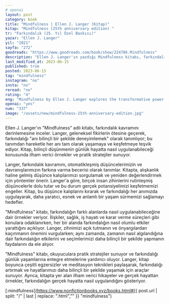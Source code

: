 ```yaml
---
# openai
layout: post
category: book
title: "Mindfulness | Ellen J. Langer (Kitap)"
kitap: "Mindfulness (25th anniversary edition) "
tr: "Farkındalık (25. Yıl Özel Baskısı)"
yazar: "Ellen J. Langer"
yil: "2021"
sayfa: "272"
goodreads: "https://www.goodreads.com/book/show/224786.Mindfulness"
description: "Ellen J. Langer'ın yazdığı Mindfulness kitabı, farkındalık konusuna odaklanıyor ve bilinçli düşünmenin günlük hayatta nasıl uygulanabileceği konusunda ilham verici örnekler ve pratik stratejiler sunuyor."
last_modified_at: 2023-06-15
published: true
posted: 2023-06-15
tag: "mindfulness" 
instagram: "no"
insta: "no"
reread: "no"
rating: "4"
eng: "Mindfulness by Ellen J. Langer explores the transformative power of being fully present in the moment and offers practical strategies for incorporating mindfulness into everyday life. The book provides insights, examples, and research to inspire readers to cultivate a more conscious and fulfilling existence."
openai: "yes"
num: "337"
image: "/assets/new/mindfulness-25th-anniversary-edition.jpg"
---
```


Ellen J. Langer'ın "Mindfulness" adlı kitabı, farkındalık kavramını derinlemesine inceler. Langer, geleneksel fikirlerin ötesine geçerek, farkındalığı "anı bilinçli bir şekilde deneyimlemek" olarak tanımlıyor; bu tanımdan hareketle her anı tam olarak yaşamaya ve keşfetmeye teşvik ediyor. Kitap, bilinçli düşünmenin günlük hayatta nasıl uygulanabileceği konusunda ilham verici örnekler ve pratik stratejiler sunuyor.

Langer, farkındalık kavramını, otomatikleşmiş düşüncelerimizin ve davranışlarımızın farkına varma becerisi olarak tanımlar. Kitapta, alışkanlık haline gelmiş düşünce kalıplarımızı sorgulamak ve yeniden değerlendirmek için yöntemler önerir. Langer'a göre, birçok insan zihinlerini rutinleşmiş düşüncelerle dolu tutar ve bu durum gerçek potansiyelimizi keşfetmemizi engeller. Kitap, bu düşünce kalıplarını kırarak ve farkındalığı her anımızda uygulayarak, daha yaratıcı, esnek ve anlamlı bir yaşam sürmemizi sağlamayı hedefler.

"Mindfulness" kitabı, farkındalığın farklı alanlarda nasıl uygulanabileceğine dair örnekler veriyor. İlişkiler, sağlık, iş hayatı ve karar verme süreçleri gibi konulara odaklanırken, her bir alanda farkındalığın nasıl olumlu etkiler yarattığını açıklıyor. Langer, zihnimizi açık tutmanın ve önyargılardan kaçınmanın önemini vurgularken; aynı zamanda, zamanın nasıl algılandığına dair farkındalığın etkilerini ve seçimlerimizi daha bilinçli bir şekilde yapmanın faydalarını da ele alıyor.

"Mindfulness" kitabı, okuyuculara pratik stratejiler sunuyor ve farkındalığı günlük yaşamlarına entegre etmelerine yardımcı oluyor. Langer, kitap boyunca çeşitli egzersizler ve meditasyon teknikleri paylaşarak, farkındalığı artırmak ve hayatlarımızı daha bilinçli bir şekilde yaşamak için araçlar sunuyor. Ayrıca, kitapta yer alan ilham verici hikayeler ve gerçek hayattan örnekler, farkındalığın gerçek hayatta nasıl uygulandığını gösteriyor.

[:mindfulness](https://www.nonfictionbooks.xyz/books.html#{{ post.url | split: "/" | last | replace: ".html","" }} "mindfulness")
